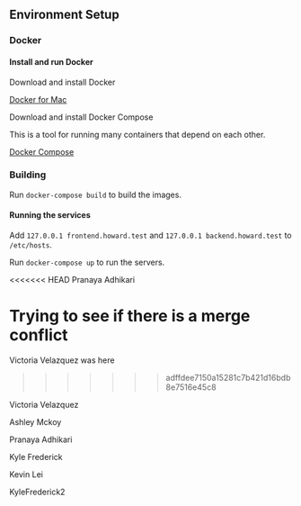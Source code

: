 ## Environment Setup

### Docker

#### Install and run Docker

Download and install Docker

[Docker for Mac](https://docs.docker.com/docker-for-mac/)

Download and install Docker Compose

This is a tool for running many containers that depend on each other.

[Docker Compose](https://github.com/docker/compose/releases)

### Building
Run `docker-compose build` to build the images.

#### Running the services
Add `127.0.0.1 frontend.howard.test` and `127.0.0.1 backend.howard.test` to `/etc/hosts`.

Run `docker-compose up` to run the servers.

<<<<<<< HEAD
Pranaya Adhikari

Trying to see if there is a merge conflict
=======

Victoria Velazquez was here
>>>>>>> adffdee7150a15281c7b421d16bdb8e7516e45c8

Victoria Velazquez

Ashley Mckoy

Pranaya Adhikari

Kyle Frederick

Kevin Lei

KyleFrederick2


